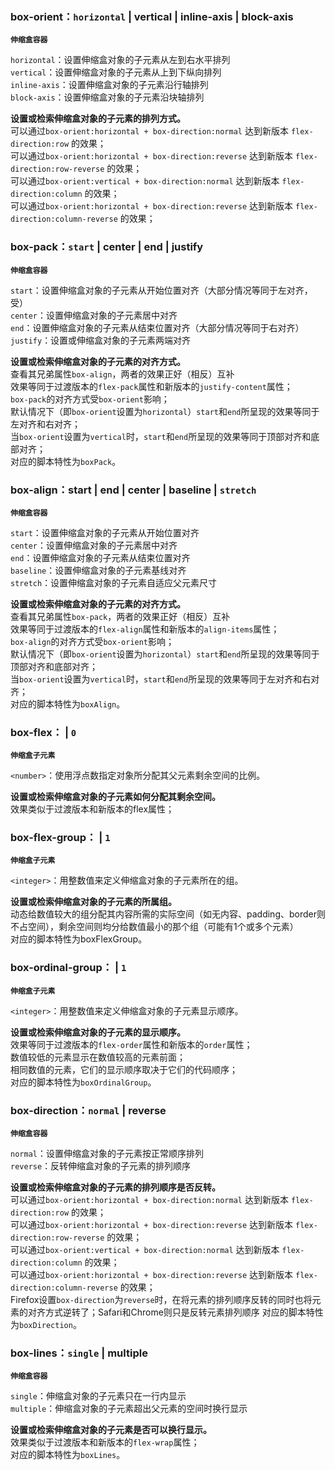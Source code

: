 
### box-orient：`horizontal` | vertical | inline-axis | block-axis 
**`伸缩盒容器`**

`horizontal`：设置伸缩盒对象的子元素从左到右水平排列  
`vertical`：设置伸缩盒对象的子元素从上到下纵向排列  
`inline-axis`：设置伸缩盒对象的子元素沿行轴排列  
`block-axis`：设置伸缩盒对象的子元素沿块轴排列  

**设置或检索伸缩盒对象的子元素的排列方式。**  
可以通过`box-orient:horizontal + box-direction:normal` 达到新版本 `flex-direction:row` 的效果；  
可以通过`box-orient:horizontal + box-direction:reverse` 达到新版本 `flex-direction:row-reverse` 的效果；  
可以通过`box-orient:vertical + box-direction:normal` 达到新版本 `flex-direction:column` 的效果；  
可以通过`box-orient:horizontal + box-direction:reverse` 达到新版本 `flex-direction:column-reverse` 的效果；  

### box-pack：`start` | center | end | justify 
**`伸缩盒容器`**

`start`：设置伸缩盒对象的子元素从开始位置对齐（大部分情况等同于左对齐，受）  
`center`：设置伸缩盒对象的子元素居中对齐  
`end`：设置伸缩盒对象的子元素从结束位置对齐（大部分情况等同于右对齐）  
`justify`：设置或伸缩盒对象的子元素两端对齐  

**设置或检索伸缩盒对象的子元素的对齐方式。**  
查看其兄弟属性`box-align`，两者的效果正好（相反）互补  
效果等同于过渡版本的`flex-pack`属性和新版本的`justify-content`属性；  
`box-pack`的对齐方式受`box-orient`影响；  
默认情况下（即`box-orient`设置为`horizontal`）`start`和`end`所呈现的效果等同于左对齐和右对齐；  
当`box-orient`设置为`vertical`时，`start`和`end`所呈现的效果等同于顶部对齐和底部对齐；  
对应的脚本特性为`boxPack`。  

### box-align：start | end | center | baseline | `stretch` 
**`伸缩盒容器`**

`start`：设置伸缩盒对象的子元素从开始位置对齐  
`center`：设置伸缩盒对象的子元素居中对齐  
`end`：设置伸缩盒对象的子元素从结束位置对齐  
`baseline`：设置伸缩盒对象的子元素基线对齐  
`stretch`：设置伸缩盒对象的子元素自适应父元素尺寸  

**设置或检索伸缩盒对象的子元素的对齐方式。**  
查看其兄弟属性`box-pack`，两者的效果正好（相反）互补  
效果等同于过渡版本的`flex-align`属性和新版本的`align-items`属性；  
`box-align`的对齐方式受`box-orient`影响；  
默认情况下（即`box-orient`设置为`horizontal`）`start`和`end`所呈现的效果等同于顶部对齐和底部对齐；  
当`box-orient`设置为`vertical`时，`start`和`end`所呈现的效果等同于左对齐和右对齐；  
对应的脚本特性为`boxAlign`。

### box-flex：<number> | `0` 
**`伸缩盒子元素`**

`<number>`：使用浮点数指定对象所分配其父元素剩余空间的比例。  

**设置或检索伸缩盒对象的子元素如何分配其剩余空间。**  
效果类似于过渡版本和新版本的flex属性；  

### box-flex-group：<integer> | `1` 
**`伸缩盒子元素`**

`<integer>`：用整数值来定义伸缩盒对象的子元素所在的组。  

**设置或检索伸缩盒对象的子元素的所属组。**  
动态给数值较大的组分配其内容所需的实际空间（如无内容、padding、border则不占空间），剩余空间则均分给数值最小的那个组（可能有1个或多个元素）  
对应的脚本特性为boxFlexGroup。

### box-ordinal-group：<integer> | `1` 
**`伸缩盒子元素`**

`<integer>`：用整数值来定义伸缩盒对象的子元素显示顺序。  

**设置或检索伸缩盒对象的子元素的显示顺序。**  
效果等同于过渡版本的`flex-order`属性和新版本的`order`属性；  
数值较低的元素显示在数值较高的元素前面；  
相同数值的元素，它们的显示顺序取决于它们的代码顺序；  
对应的脚本特性为`boxOrdinalGroup`。  

### box-direction：`normal` | reverse 
**`伸缩盒容器`**

`normal`：设置伸缩盒对象的子元素按正常顺序排列  
`reverse`：反转伸缩盒对象的子元素的排列顺序  

**设置或检索伸缩盒对象的子元素的排列顺序是否反转。**  
可以通过`box-orient:horizontal + box-direction:normal` 达到新版本 `flex-direction:row` 的效果；  
可以通过`box-orient:horizontal + box-direction:reverse` 达到新版本 `flex-direction:row-reverse` 的效果；  
可以通过`box-orient:vertical + box-direction:normal` 达到新版本 `flex-direction:column` 的效果；  
可以通过`box-orient:horizontal + box-direction:reverse` 达到新版本 `flex-direction:column-reverse` 的效果；  
Firefox设置`box-direction`为`reverse`时，在将元素的排列顺序反转的同时也将元素的对齐方式逆转了；Safari和Chrome则只是反转元素排列顺序
对应的脚本特性为`boxDirection`。

### box-lines：`single` | multiple 
**`伸缩盒容器`**

`single`：伸缩盒对象的子元素只在一行内显示  
`multiple`：伸缩盒对象的子元素超出父元素的空间时换行显示  

**设置或检索伸缩盒对象的子元素是否可以换行显示。**  
效果类似于过渡版本和新版本的`flex-wrap`属性；  
对应的脚本特性为`boxLines`。  
